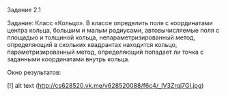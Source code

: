  Задание 2.1
 
 Задание: Класс «Кольцо». В классе определить поля с координатами центра кольца,
большим и малым радиусами, автовычисляемые поля с площадью и толщиной
кольца, непараметризированный метод, определяющий в скольких квадрантах
находится кольцо, параметризированный метод, определяющий попадает ли
точка с заданными координатами внутрь кольца. 

Окно результатов:

[!] alt text (http://cs628520.vk.me/v628520088/f6c4/_lV3Zrqj7GI.jpg)

